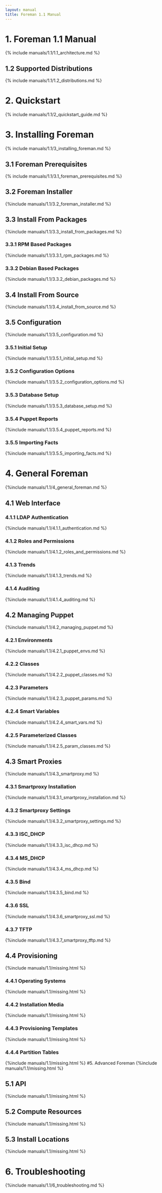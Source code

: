 ```yaml
---
layout: manual
title: Foreman 1.1 Manual
---
```


# 1. Foreman 1.1 Manual
{% include manuals/1.1/1.1_architecture.md %}

## 1.2 Supported Distributions
{% include manuals/1.1/1.2_distributions.md %}

# 2. Quickstart
{% include manuals/1.1/2_quickstart_guide.md %}

# 3. Installing Foreman
{% include manuals/1.1/3_installing_foreman.md %}
## 3.1 Foreman Prerequisites
{% include manuals/1.1/3.1_foreman_prerequisites.md %}
## 3.2 Foreman Installer
{%include manuals/1.1/3.2_foreman_installer.md %}
## 3.3 Install From Packages
{%include manuals/1.1/3.3_install_from_packages.md %}
### 3.3.1 RPM Based Packages
{%include manuals/1.1/3.3.1_rpm_packages.md %}
### 3.3.2 Debian Based Packages
{%include manuals/1.1/3.3.2_debian_packages.md %}
## 3.4 Install From Source
{%include manuals/1.1/3.4_install_from_source.md %}
## 3.5 Configuration
{%include manuals/1.1/3.5_configuration.md %}
### 3.5.1 Initial Setup
{%include manuals/1.1/3.5.1_initial_setup.md %}
### 3.5.2 Configuration Options
{%include manuals/1.1/3.5.2_configuration_options.md %}
### 3.5.3 Database Setup
{%include manuals/1.1/3.5.3_database_setup.md %}
### 3.5.4 Puppet Reports
{%include manuals/1.1/3.5.4_puppet_reports.md %}
### 3.5.5 Importing Facts
{%include manuals/1.1/3.5.5_importing_facts.md %}

# 4. General Foreman
{%include manuals/1.1/4_general_foreman.md %}
## 4.1 Web Interface
### 4.1.1 LDAP Authentication
{%include manuals/1.1/4.1.1_authentication.md %}
### 4.1.2 Roles and Permissions
{%include manuals/1.1/4.1.2_roles_and_permissions.md %}
### 4.1.3 Trends
{%include manuals/1.1/4.1.3_trends.md %}
### 4.1.4 Auditing
{%include manuals/1.1/4.1.4_auditing.md %}

## 4.2 Managing Puppet
{%include manuals/1.1/4.2_managing_puppet.md %}
### 4.2.1 Environments
{%include manuals/1.1/4.2.1_puppet_envs.md %}
### 4.2.2 Classes
{%include manuals/1.1/4.2.2_puppet_classes.md %}
### 4.2.3 Parameters
{%include manuals/1.1/4.2.3_puppet_params.md %}
### 4.2.4 Smart Variables
{%include manuals/1.1/4.2.4_smart_vars.md %}
### 4.2.5 Parameterized Classes
{%include manuals/1.1/4.2.5_param_classes.md %}

## 4.3 Smart Proxies
{%include manuals/1.1/4.3_smartproxy.md %}
### 4.3.1 Smartproxy Installation
{%include manuals/1.1/4.3.1_smartproxy_installation.md %}
### 4.3.2 Smartproxy Settings
{%include manuals/1.1/4.3.2_smartproxy_settings.md %}
### 4.3.3 ISC_DHCP
{%include manuals/1.1/4.3.3_isc_dhcp.md %}
### 4.3.4 MS_DHCP
{%include manuals/1.1/4.3.4_ms_dhcp.md %}
### 4.3.5 Bind
{%include manuals/1.1/4.3.5_bind.md %}
### 4.3.6 SSL
{%include manuals/1.1/4.3.6_smartproxy_ssl.md %}
### 4.3.7 TFTP
{%include manuals/1.1/4.3.7_smartproxy_tftp.md %}

## 4.4 Provisioning
{%include manuals/1.1/missing.html %}
### 4.4.1 Operating Systems
{%include manuals/1.1/missing.html %}
### 4.4.2 Installation Media
{%include manuals/1.1/missing.html %}
### 4.4.3 Provisioning Templates
{%include manuals/1.1/missing.html %}
### 4.4.4 Partition Tables
{%include manuals/1.1/missing.html %}
#5. Advanced Foreman
 {%include manuals/1.1/missing.html %}
## 5.1 API
{%include manuals/1.1/missing.html %}
## 5.2 Compute Resources
{%include manuals/1.1/missing.html %}
## 5.3 Install Locations
{%include manuals/1.1/missing.html %}
# 6. Troubleshooting
{%include manuals/1.1/6_troubleshooting.md %}
